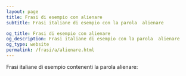 ```yaml
---
layout: page
title: Frasi di esempio con alienare 
subtitle: Frasi italiane di esempio con la parola  alienare

og_title: Frasi di esempio con alienare 
og_description: Frasi italiane di esempio con la parola  alienare
og_type: website
permalink: /frasi/a/alienare.html
---
```


Frasi italiane di esempio contenenti la parola alienare:


